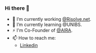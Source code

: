 ### Hi there 👋

- 🔭 I’m currently working [@Risolve.net](https://risolve.online).
- 🌱 I’m currently learning @UNIBS.
- ⚡ I'm Co-Founder of [@AIRA](https://www.airalab.it/).
- 📫 How to reach me:
  - [Linkedin](https://www.linkedin.com/in/davide-uberti-b4ba8811a/)

<!--
**ubertidavide/ubertidavide** is a ✨ _special_ ✨ repository because its `README.md` (this file) appears on your GitHub profile.

Here are some ideas to get you started:

- 🔭 I’m currently working on ...
- 🌱 I’m currently learning ...
- 👯 I’m looking to collaborate on ...
- 🤔 I’m looking for help with ...
- 💬 Ask me about ...
- 📫 How to reach me: ...
- 😄 Pronouns: ...
- ⚡ Fun fact: ...
-->
